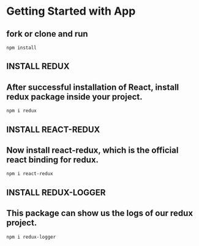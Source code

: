 # Getting Started with  App

## fork or clone and run 

```
npm install
```

## INSTALL REDUX
## After successful installation of React, install redux package inside your project.

```
npm i redux
```
## INSTALL REACT-REDUX
## Now install react-redux, which is the official react binding for redux.
```
npm i react-redux
```
## INSTALL REDUX-LOGGER
## This package can show us the logs of our redux project.
```
npm i redux-logger
```